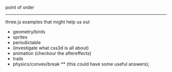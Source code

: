 point of order

***************
three.js examples that might help us out

- geometry/birds
- sprites
- periodictable
- (investigate what css3d is all about)
- animation (checkour the aftereffects)
- trails
- physics/convex/break ** (this could have some useful answers);

